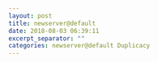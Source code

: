 ```yaml
---
layout: post
title: newserver@default
date: 2018-08-03 06:39:11
excerpt_separator: ""
categories: newserver@default Duplicacy
---
```

```

```
